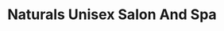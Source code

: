 ---
title: "Naturals Unisex Salon And Spa"
url: /bangalore/naturals-unisex-salon-and-spa-b-channasandra-main-road/
shop: beauty
---